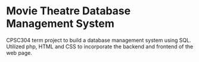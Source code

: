 # Movie Theatre Database Management System

CPSC304 term project to build a database management system using SQL. 
Utilized php, HTML and CSS to incorporate the backend and frontend of the web page. 
